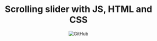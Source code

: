 <h1 align="center">
    Scrolling slider with JS, HTML and CSS
</h1>

<p align="center"> 
  <img alt="GitHub" src="https://user-images.githubusercontent.com/5897030/91620448-5c23af80-e966-11ea-93f3-23601d10ac77.gif">
</p>
